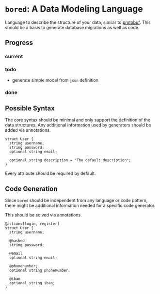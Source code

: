 # `bored`: A Data Modeling Language

Language to describe the structure of your data, similar to [protobuf].
This should be a basis to generate database migrations as well as code.

## Progress

### current

### todo

- generate simple model from `json` definition

### done

## Possible Syntax

The core syntax should be minimal and only support the definition of the
data structures.
Any additional information used by generators should be
added via annotations.

```
struct User {
  string username;
  string password;
  optional string email;

  optional string description = "The default description";
}
```

Every attribute should be required by default.

## Code Generation

Since `bored` should be independent from any language or code pattern,
there might be additional information needed for a specific code generator.

This should be solved via annotations.

```
@actions[login, register]
struct User {
  string username;

  @hashed
  string password;

  @email
  optional string email;

  @phonenumber;
  optional string phonenumber;

  @iban
  optional string iban;
}
```

[protobuf]: https://developers.google.com/protocol-buffers/
